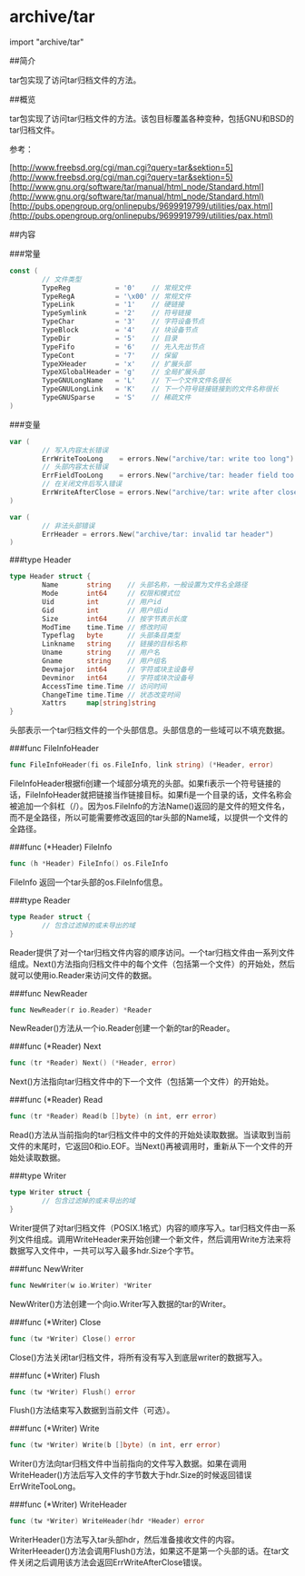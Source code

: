 # archive/tar

import "archive/tar"

##简介

tar包实现了访问tar归档文件的方法。

##概览

tar包实现了访问tar归档文件的方法。该包目标覆盖各种变种，包括GNU和BSD的tar归档文件。

参考：

[http://www.freebsd.org/cgi/man.cgi?query=tar&sektion=5](http://www.freebsd.org/cgi/man.cgi?query=tar&sektion=5)  
[http://www.gnu.org/software/tar/manual/html_node/Standard.html](http://www.gnu.org/software/tar/manual/html_node/Standard.html)  
[http://pubs.opengroup.org/onlinepubs/9699919799/utilities/pax.html](http://pubs.opengroup.org/onlinepubs/9699919799/utilities/pax.html)  

##内容

###常量

```go
const (
        // 文件类型
        TypeReg           = '0'    // 常规文件
        TypeRegA          = '\x00' // 常规文件
        TypeLink          = '1'    // 硬链接
        TypeSymlink       = '2'    // 符号链接
        TypeChar          = '3'    // 字符设备节点
        TypeBlock         = '4'    // 块设备节点
        TypeDir           = '5'    // 目录
        TypeFifo          = '6'    // 先入先出节点
        TypeCont          = '7'    // 保留
        TypeXHeader       = 'x'    // 扩展头部
        TypeXGlobalHeader = 'g'    // 全局扩展头部
        TypeGNULongName   = 'L'    // 下一个文件文件名很长
        TypeGNULongLink   = 'K'    // 下一个符号链接链接到的文件名称很长
        TypeGNUSparse     = 'S'    // 稀疏文件
)
```

###变量
```go
var (
        // 写入内容太长错误
        ErrWriteTooLong    = errors.New("archive/tar: write too long")
        // 头部内容太长错误
        ErrFieldTooLong    = errors.New("archive/tar: header field too long")
        // 在关闭文件后写入错误
        ErrWriteAfterClose = errors.New("archive/tar: write after close")
)

var (
        // 非法头部错误
        ErrHeader = errors.New("archive/tar: invalid tar header")
)
```

###type Header
```go
type Header struct {
        Name       string    // 头部名称，一般设置为文件名全路径
        Mode       int64     // 权限和模式位
        Uid        int       // 用户id
        Gid        int       // 用户组id
        Size       int64     // 按字节表示长度
        ModTime    time.Time // 修改时间
        Typeflag   byte      // 头部条目类型
        Linkname   string    // 链接的目标名称
        Uname      string    // 用户名
        Gname      string    // 用户组名
        Devmajor   int64     // 字符或块主设备号
        Devminor   int64     // 字符或块次设备号
        AccessTime time.Time // 访问时间
        ChangeTime time.Time // 状态改变时间
        Xattrs     map[string]string
}
```
头部表示一个tar归档文件的一个头部信息。头部信息的一些域可以不填充数据。

###func FileInfoHeader
```go
func FileInfoHeader(fi os.FileInfo, link string) (*Header, error)
```
FileInfoHeader根据fi创建一个域部分填充的头部。如果fi表示一个符号链接的话，FileInfoHeader就把链接当作链接目标。如果fi是一个目录的话，文件名称会被追加一个斜杠（/）。因为os.FileInfo的方法Name()返回的是文件的短文件名，而不是全路径，所以可能需要修改返回的tar头部的Name域，以提供一个文件的全路径。

###func (*Header) FileInfo
```go
func (h *Header) FileInfo() os.FileInfo
```
FileInfo 返回一个tar头部的os.FileInfo信息。

###type Reader
```go
type Reader struct {
        // 包含过滤掉的或未导出的域
}
```
Reader提供了对一个tar归档文件内容的顺序访问。一个tar归档文件由一系列文件组成。Next()方法指向归档文件中的每个文件（包括第一个文件）的开始处，然后就可以使用io.Reader来访问文件的数据。

###func NewReader
```go
func NewReader(r io.Reader) *Reader
```
NewReader()方法从一个io.Reader创建一个新的tar的Reader。

###func (*Reader) Next
```go
func (tr *Reader) Next() (*Header, error)
```
Next()方法指向tar归档文件中的下一个文件（包括第一个文件）的开始处。

###func (*Reader) Read
```go
func (tr *Reader) Read(b []byte) (n int, err error)
```
Read()方法从当前指向的tar归档文件中的文件的开始处读取数据。当读取到当前文件的末尾时，它返回0和io.EOF。当Next()再被调用时，重新从下一个文件的开始处读取数据。

###type Writer
```go
type Writer struct {
        // 包含过滤掉的或未导出的域
}
```
Writer提供了对tar归档文件（POSIX.1格式）内容的顺序写入。tar归档文件由一系列文件组成。调用WriteHeader来开始创建一个新文件，然后调用Write方法来将数据写入文件中，一共可以写入最多hdr.Size个字节。

###func NewWriter
```go
func NewWriter(w io.Writer) *Writer
```
NewWriter()方法创建一个向io.Writer写入数据的tar的Writer。

###func (*Writer) Close
```go
func (tw *Writer) Close() error
```
Close()方法关闭tar归档文件，将所有没有写入到底层writer的数据写入。

###func (*Writer) Flush
```go
func (tw *Writer) Flush() error
```
Flush()方法结束写入数据到当前文件（可选）。

###func (*Writer) Write
```go
func (tw *Writer) Write(b []byte) (n int, err error)
```
Writer()方法向tar归档文件中当前指向的文件写入数据。如果在调用WriteHeader()方法后写入文件的字节数大于hdr.Size的时候返回错误ErrWriteTooLong。

###func (*Writer) WriteHeader
```go
func (tw *Writer) WriteHeader(hdr *Header) error
```
WriterHeader()方法写入tar头部hdr，然后准备接收文件的内容。WriterHeeader()方法会调用Flush()方法，如果这不是第一个头部的话。在tar文件关闭之后调用该方法会返回ErrWriteAfterClose错误。
